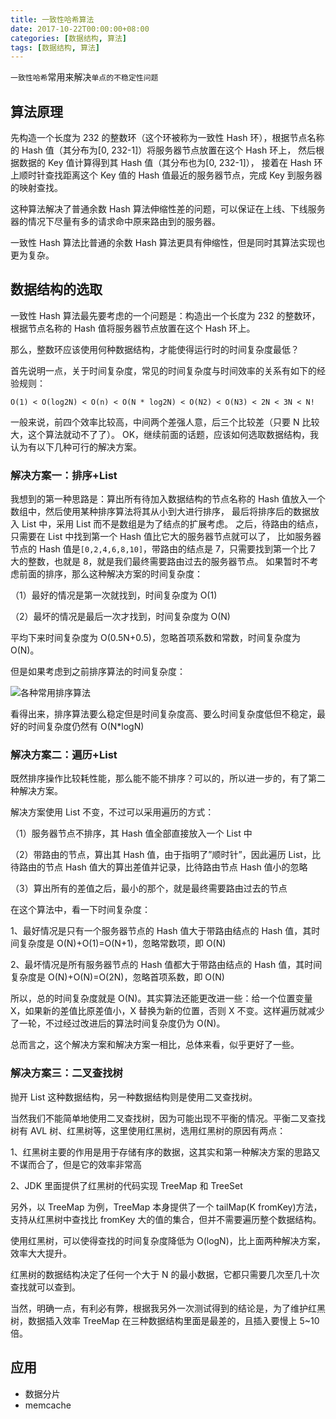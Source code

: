 ```yaml
---
title: 一致性哈希算法
date: 2017-10-22T00:00:00+08:00
categories: [数据结构, 算法]
tags: [数据结构, 算法]
---
```


`一致性哈希`常用来解决`单点的不稳定性问题`

<!--more-->

## 算法原理

先构造一个长度为 232 的整数环（这个环被称为一致性 Hash 环），根据节点名称的 Hash 值（其分布为[0, 232-1]）将服务器节点放置在这个 Hash 环上，
然后根据数据的 Key 值计算得到其 Hash 值（其分布也为[0, 232-1]），
接着在 Hash 环上顺时针查找距离这个 Key 值的 Hash 值最近的服务器节点，完成 Key 到服务器的映射查找。

这种算法解决了普通余数 Hash 算法伸缩性差的问题，可以保证在上线、下线服务器的情况下尽量有多的请求命中原来路由到的服务器。

一致性 Hash 算法比普通的余数 Hash 算法更具有伸缩性，但是同时其算法实现也更为复杂。

## 数据结构的选取

一致性 Hash 算法最先要考虑的一个问题是：构造出一个长度为 232 的整数环，根据节点名称的 Hash 值将服务器节点放置在这个 Hash 环上。

那么，整数环应该使用何种数据结构，才能使得运行时的时间复杂度最低？

首先说明一点，关于时间复杂度，常见的时间复杂度与时间效率的关系有如下的经验规则：

```
O(1) < O(log2N) < O(n) < O(N * log2N) < O(N2) < O(N3) < 2N < 3N < N!
```

一般来说，前四个效率比较高，中间两个差强人意，后三个比较差（只要 N 比较大，这个算法就动不了了）。
OK，继续前面的话题，应该如何选取数据结构，我认为有以下几种可行的解决方案。

### 解决方案一：排序+List

我想到的第一种思路是：算出所有待加入数据结构的节点名称的 Hash 值放入一个数组中，然后使用某种排序算法将其从小到大进行排序，
最后将排序后的数据放入 List 中，采用 List 而不是数组是为了结点的扩展考虑。
之后，待路由的结点，只需要在 List 中找到第一个 Hash 值比它大的服务器节点就可以了，
比如服务器节点的 Hash 值是`[0,2,4,6,8,10]`，带路由的结点是 7，只需要找到第一个比 7 大的整数，也就是 8，就是我们最终需要路由过去的服务器节点。
如果暂时不考虑前面的排序，那么这种解决方案的时间复杂度：

（1）最好的情况是第一次就找到，时间复杂度为 O(1)

（2）最坏的情况是最后一次才找到，时间复杂度为 O(N)

平均下来时间复杂度为 O(0.5N+0.5)，忽略首项系数和常数，时间复杂度为 O(N)。

但是如果考虑到之前排序算法的时间复杂度：

![各种常用排序算法](/image/sort-o.png)

看得出来，排序算法要么稳定但是时间复杂度高、要么时间复杂度低但不稳定，最好的时间复杂度仍然有 O(N\*logN)

### 解决方案二：遍历+List

既然排序操作比较耗性能，那么能不能不排序？可以的，所以进一步的，有了第二种解决方案。

解决方案使用 List 不变，不过可以采用遍历的方式：

（1）服务器节点不排序，其 Hash 值全部直接放入一个 List 中

（2）带路由的节点，算出其 Hash 值，由于指明了”顺时针”，因此遍历 List，比待路由的节点 Hash 值大的算出差值并记录，比待路由节点 Hash 值小的忽略

（3）算出所有的差值之后，最小的那个，就是最终需要路由过去的节点

在这个算法中，看一下时间复杂度：

1、最好情况是只有一个服务器节点的 Hash 值大于带路由结点的 Hash 值，其时间复杂度是 O(N)+O(1)=O(N+1)，忽略常数项，即 O(N)

2、最坏情况是所有服务器节点的 Hash 值都大于带路由结点的 Hash 值，其时间复杂度是 O(N)+O(N)=O(2N)，忽略首项系数，即 O(N)

所以，总的时间复杂度就是 O(N)。其实算法还能更改进一些：给一个位置变量 X，如果新的差值比原差值小，X 替换为新的位置，否则 X 不变。这样遍历就减少了一轮，不过经过改进后的算法时间复杂度仍为 O(N)。

总而言之，这个解决方案和解决方案一相比，总体来看，似乎更好了一些。

### 解决方案三：二叉查找树

抛开 List 这种数据结构，另一种数据结构则是使用二叉查找树。

当然我们不能简单地使用二叉查找树，因为可能出现不平衡的情况。平衡二叉查找树有 AVL 树、红黑树等，这里使用红黑树，选用红黑树的原因有两点：

1、红黑树主要的作用是用于存储有序的数据，这其实和第一种解决方案的思路又不谋而合了，但是它的效率非常高

2、JDK 里面提供了红黑树的代码实现 TreeMap 和 TreeSet

另外，以 TreeMap 为例，TreeMap 本身提供了一个 tailMap(K fromKey)方法，支持从红黑树中查找比 fromKey 大的值的集合，但并不需要遍历整个数据结构。

使用红黑树，可以使得查找的时间复杂度降低为 O(logN)，比上面两种解决方案，效率大大提升。

红黑树的数据结构决定了任何一个大于 N 的最小数据，它都只需要几次至几十次查找就可以查到。

当然，明确一点，有利必有弊，根据我另外一次测试得到的结论是，为了维护红黑树，数据插入效率 TreeMap 在三种数据结构里面是最差的，且插入要慢上 5~10 倍。

## 应用

- 数据分片
- memcache
